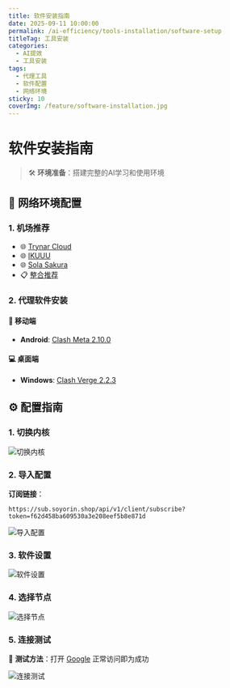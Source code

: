 ```yaml
---
title: 软件安装指南
date: 2025-09-11 10:00:00
permalink: /ai-efficiency/tools-installation/software-setup
titleTag: 工具安装
categories:
  - AI提效
  - 工具安装
tags:
  - 代理工具
  - 软件配置
  - 网络环境
sticky: 10
coverImg: /feature/software-installation.jpg
---
```


# 软件安装指南

> 🛠️ **环境准备**：搭建完整的AI学习和使用环境

## 📡 网络环境配置

### 1. 机场推荐

- 🌐 [Trynar Cloud](https://dash.trynar.cloud/)
- 🌐 [IKUUU](https://ikuuu.pw/)
- 🌐 [Sola Sakura](https://sola.sakuracat.link/)
- 📋 [整合推荐](https://ygpy.net/vpn/2025/09.html)

### 2. 代理软件安装

#### 📱 移动端

- **Android**: [Clash Meta 2.10.0](https://download.client.clashnews.org/proxy-clients-all/android/Clash%20Meta-2.10.0-meta-universal-release.apk)

#### 💻 桌面端

- **Windows**: [Clash Verge 2.2.3](https://github.com/clash-verge-rev/clash-verge-rev/releases/download/v2.2.3/Clash.Verge_2.2.3_x64-setup.exe)

## ⚙️ 配置指南

### 1. 切换内核

![切换内核](/imgs/image-20250910221710367.png)

### 2. 导入配置

**订阅链接**：

```
https://sub.soyorin.shop/api/v1/client/subscribe?token=f62d458ba609530a3e208eef5b8e871d
```

![导入配置](/imgs/image-20250910221917358.png)

### 3. 软件设置

![软件设置](/imgs/image-20250910222103024.png)

### 4. 选择节点

![选择节点](/imgs/image-20250910222159433.png)

### 5. 连接测试

🔗 **测试方法**：打开 [Google](https://google.com) 正常访问即为成功

![连接测试](/imgs/image-20250910222234936.png)
